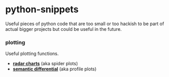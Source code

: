 # python-snippets
Useful pieces of python code that are too small or too hackish to be part of actual bigger projects but could be useful in the future.

### plotting
Useful plotting functions.

- **[radar charts](plotting/radar_chart_example.py)** (aka spider plots)
- **[semantic differential](plotting/sem_diff_example.py)** (aka profile plots)
